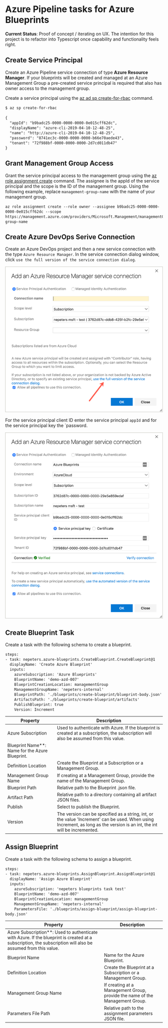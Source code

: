 # Azure Pipeline tasks for Azure Blueprints

**Current Status**: Proof of concept / iterating on UX. The intention for this project is to refactor into Typescript once capability and functionality feels right.

## Create Service Principal

Create an Azure Pipeline service connection of type **Azure Resource Manager**. If your blueprints will be created and managed at an Azure Management Group a pre-created service principal is required that also has owner access to the management group.

Create a service principal using the [az ad sp create-for-rbac]() command.

```
$ az sp create-for-rbac

{
  "appId": "b9badc25-0000-0000-0000-0e015cff62dc",
  "displayName": "azure-cli-2019-04-10-12-48-25",
  "name": "http://azure-cli-2019-04-10-12-48-25",
  "password": "8741ec3c-0000-0000-0000-b66e70aede43",
  "tenant": "72f988bf-0000-0000-0000-2d7cd011db47"
}
```

## Grant Management Group Access

Grant the service principal access to the management group using the [az role assignment create]() command. The assignee is the appId of the service principal and the scope is the ID of the management group. Using the following example, replace `management-group-name` with the name of your management group.

```
az role assignment create --role owner --assignee b9badc25-0000-0000-0000-0e015cff62dc --scope https://management.azure.com/providers/Microsoft.Management/managementGroups/management-group-name
```

## Create Azure DevOps Serive Connection

Create an Azure DevOps project and then a new service connection with the type `Azure Resource Manager`. In the service connection dialog window, click `use the full version of the service connection dialog`.

![alt text](./images/service-connection-one.png)

For the service principal client ID enter the service principal `appId` and for the service principal key the `password.

![alt text](./images/service-connection-two.png)

## Create Blueprint Task

Create a task with the following schema to create a blueprint.

```
steps:
- task: nepeters.azure-blueprints.CreateBlueprint.CreateBlueprint@1
  displayName: 'Create Azure Blueprint'
  inputs:
    azureSubscription: 'Azure Blueprints'
    BlueprintName: 'demo-azd-007'
    BlueprintCreationLocation: managementGroup
    ManagementGroupName: 'nepeters-internal'
    BlueprintPath: './blueprints/create-blueprint/blueprint-body.json'
    ArtifactsPath: './blueprints/create-blueprint/artifacts'
    PublishBlueprint: true
    Version: Increment
```

| Property | Description |
|---|---|
| Azure Subscription | Used to authenticate with Azure. If the blueprint is created at a subscription, the subscription will also be assumed from this value. |
| Blueprint Name**: Name for the Azure Blueprint.
| Definition Location | Create the Blueprint at a Subscription or a Management Group. |
| Management Group Name | If creating at a Management Group, provide the name of the Management Group. |
| Blueprint Path | Relative path to the Blueprint .json file. |
| Artifact Path | Relative path to a directory containing all artifact JSON files. |
| Publish | Select to publish the Blueprint. |
| Version | The version can be specified as a string, int, or the value 'Increment' can be used. When using Increment, as long as the version is an int, the int will be incremented. |

## Assign Blueprint

Create a task with the following schema to assign a blueprint.

```
steps:
- task: nepeters.azure-blueprints.AssignBlueprint.AssignBlueprint@1
  displayName: 'Assign Azure Blueprint'
  inputs:
    azureSubscription: 'nepeters blueprints task test'
    BlueprintName: 'demo-azd-007'
    BlueprintCreationLocation: managementGroup
    ManagementGroupName: 'nepeters-internal'
    ParametersFile: './blueprints/assign-blueprint/assign-blueprint-body.json'
```

| Property | Description |
|---|---|
| Azure Subscription**: Used to authenticate with Azure. If the blueprint is created at a subscription, the subscription will also be assumed from this value. |
| Blueprint Name | Name for the Azure Blueprint. |
| Definition Location | Create the Blueprint at a Subscription or a Management Group. |
| Management Group Name | If creating at a Management Group, provide the name of the Management Group. |
| Parameters File Path | Relative path to the assignment parameters JSON file. |
